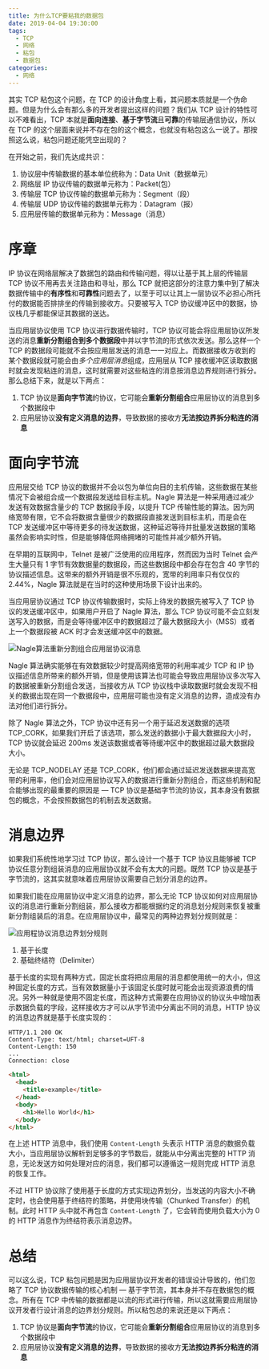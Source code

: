 ```yaml
---
title: 为什么TCP要粘我的数据包
date: 2019-04-04 19:30:00
tags:
  - TCP
  - 网络
  - 粘包
  - 数据包
categories:
  - 网络
---
```


其实 TCP 粘包这个问题，在 TCP 的设计角度上看，其问题本质就是一个伪命题。但是为什么会有那么多的开发者提出这样的问题？我们从 TCP 设计的特性可以不难看出，TCP 本就是**面向连接**、**基于字节流**且**可靠**的传输层通信协议，所以在 TCP 的这个层面来说并不存在包的这个概念，也就没有粘包这么一说了。那按照这么说，粘包问题还能凭空出现的？

在开始之前，我们先达成共识：

1. 协议层中传输数据的基本单位统称为：Data Unit（数据单元）
2. 网络层 IP 协议传输的数据单元称为：Packet(包）
3. 传输层 TCP 协议传输的数据单元称为：Segment（段）
4. 传输层 UDP 协议传输的数据单元称为：Datagram（报）
5. 应用层传输的数据单元称为：Message（消息）

<!--more-->

# 序章

IP 协议在网络层解决了数据包的路由和传输问题，得以让基于其上层的传输层 TCP 协议不用再去关注路由和寻址，那么 TCP 就把这部分的注意力集中到了解决数据传输中的**有序性**和**可靠性**问题去了，以至于可以让其上一层协议不必担心所托付的数据能否排排坐的传输到接收方。只要被写入 TCP 协议缓冲区中的数据，协议栈几乎都能保证其数据的送达。

当应用层协议使用 TCP 协议进行数据传输时，TCP 协议可能会将应用层协议所发送的消息**重新分割组合到多个数据段**中并以字节流的形式依次发送。那么这样一个 TCP 的数据段可能就不会按应用层发送的消息一一对应上。而数据接收方收到的某个数据段就可能会由*多个应用层消息*组成，应用层从 TCP 接收缓冲区读取数据时就会发现粘连的消息，这时就需要对这些粘连的消息按消息边界规则进行拆分。那么总结下来，就是以下两点：

1. TCP 协议是**面向字节流**的协议，它可能会**重新分割组合**应用层协议的消息到多个数据段中
2. 应用层协议**没有定义消息的边界**，导致数据的接收方**无法按边界拆分粘连的消息**

# 面向字节流

应用层交给 TCP 协议的数据并不会以包为单位向目的主机传输，这些数据在某些情况下会被组合成一个数据段发送给目标主机。Nagle 算法是一种采用通过减少发送有效数据含量少的 TCP 数据段手段，以提升 TCP 传输性能的算法。因为网络宽带有限，它不会将数据含量很少的数据段直接发送到目标主机，而是会在 TCP 发送缓冲区中等待更多的待发送数据，这种延迟等待并批量发送数据的策略虽然会影响实时性，但是能够降低网络拥堵的可能性并减少额外开销。

在早期的互联网中，Telnet 是被广泛使用的应用程序，然而因为当时 Telnet 会产生大量只有 1 字节有效数据量的数据段，而这些数据段中都会存在包含 40 字节的协议描述信息。这带来的额外开销是很不乐观的，宽带的利用率只有仅仅的 2.44%，Nagle 算法就是在当时的这种使用场景下设计出来的。

当应用层协议通过 TCP 协议传输数据时，实际上待发的数据先被写入了 TCP 协议的发送缓冲区中，如果用户开启了 Nagle 算法，那么 TCP 协议可能不会立刻发送写入的数据，而是会等待缓冲区中的数据超过了最大数据段大小（MSS）或者上一个数据段被 ACK 时才会发送缓冲区中的数据。

![Nagle算法重新分割组合应用层协议消息](https://cdn.jsdelivr.net/gh/aaronlam/imghosting/20201030172902.png)

Nagle 算法确实能够在有效数据较少时提高网络宽带的利用率减少 TCP 和 IP 协议描述信息所带来的额外开销，但是使用该算法也可能会导致应用层协议多次写入的数据被重新分割组合发送，当接收方从 TCP 协议栈中读取数据时就会发现不相关的数据出现在同一个数据段中，应用层可能也没有定义消息的边界，造成没有办法对他们进行拆分。

除了 Nagle 算法之外，TCP 协议中还有另一个用于延迟发送数据的选项 TCP_CORK，如果我们开启了该选项，那么发送的数据小于最大数据段大小时，TCP 协议就会延迟 200ms 发送该数据或者等待缓冲区中的数据超过最大数据段大小。

无论是 TCP_NODELAY 还是 TCP_CORK，他们都会通过延迟发送数据来提高宽带的利用率，他们会对应用层协议写入的数据进行重新分割组合，而这些机制和配合能够出现的最重要的原因是 — TCP 协议是基础字节流的协议，其本身没有数据包的概念，不会按照数据包的机制去发送数据。

# 消息边界

如果我们系统性地学习过 TCP 协议，那么设计一个基于 TCP 协议且能够被 TCP 协议任意分割组装消息的应用层协议就不会有太大的问题。既然 TCP 协议是基于字节流的，这其实就意味着应用层协议需要自己划分消息的边界。

如果我们能在应用层协议中定义消息的边界，那么无论 TCP 协议如何对应用层协议的消息进行重新分割组装，那么接收方都能根据约定的消息划分规则来恢复被重新分割组装后的消息。在应用层协议中，最常见的两种边界划分规则就是：

![应用程协议消息边界划分规则](https://cdn.jsdelivr.net/gh/aaronlam/imghosting/20201030195935.png)

1. 基于长度
2. 基础终结符（Delimiter）

基于长度的实现有两种方式，固定长度将把应用层的消息都使用统一的大小，但这种固定长度的方式，当有效数据量小于该固定长度时就可能会出现资源浪费的情况。另外一种就是使用不固定长度，而这种方式需要在应用协议的协议头中增加表示数据负载的字段，这样接收方才可以从字节流中分离出不同的消息，HTTP 协议的消息边界就是基于长度实现的：

```
HTTP/1.1 200 OK
Content-Type: text/html; charset=UFT-8
Content-Length: 150
...
Connection: close
```

```html
<html>
  <head>
    <title>example</title>
  </head>
  <body>
    <h1>Hello World</h1>
  </body>
</html>
```

在上述 HTTP 消息中，我们使用 `Content-Length` 头表示 HTTP 消息的数据负载大小，当应用层协议解析到足够多的字节数后，就能从中分离出完整的 HTTP 消息，无论发送方如何处理对应的消息，我们都可以遵循这一规则完成 HTTP 消息的恢复工作。

不过 HTTP 协议除了使用基于长度的方式实现边界划分，当发送的内容大小不确定时，也会使用基于终结符的策略，并使用块传输（Chunked Transfer）的机制。此时 HTTP 头中就不再包含 `Content-Length` 了，它会转而使用负载大小为 0 的 HTTP 消息作为终结符表示消息边界。

# 总结

可以这么说，TCP 粘包问题是因为应用层协议开发者的错误设计导致的，他们忽略了 TCP 协议数据传输的核心机制 — 基于字节流，其本身并不存在数据包的概念。所有在 TCP 中传输的数据都是以流的形式进行传输，所以这就需要应用层协议开发者行设计消息的边界划分规则。所以粘包总的来说还是以下两点：

1. TCP 协议是**面向字节流**的协议，它可能会**重新分割组合**应用层协议的消息到多个数据段中
2. 应用层协议**没有定义消息的边界**，导致数据的接收方**无法按边界拆分粘连的消息**
